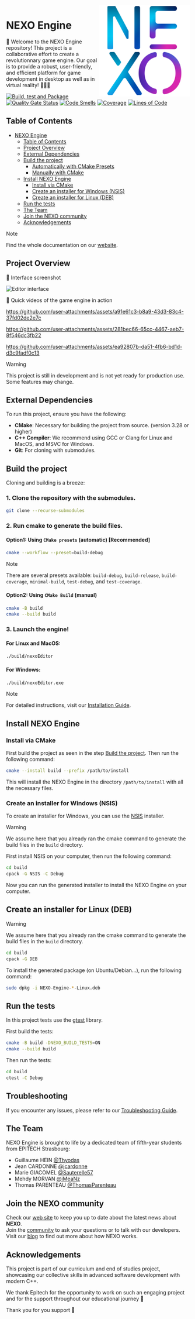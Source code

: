 <img src="https://raw.githubusercontent.com/NexoEngine/assets/refs/heads/main/logo_nexo.png" alt="NEXO Logo" width=250 height=250 align="right" />

# NEXO Engine

👋​ Welcome to the NEXO Engine repository! This project is a collaborative effort to create a revolutionnary game engine. Our goal is to provide a robust, user-friendly, and efficient platform for game development in desktop as well as in virtual reality! 🤩✨​🚀​

[![Build, test and Package](https://github.com/NexoEngine/game-engine/actions/workflows/build.yml/badge.svg)](https://github.com/NexoEngine/game-engine/actions/workflows/build.yml) 
[![Quality Gate Status](https://sonarcloud.io/api/project_badges/measure?project=NexoEngine_game-engine&metric=alert_status)](https://sonarcloud.io/summary/new_code?id=NexoEngine_game-engine) 
[![Code Smells](https://sonarcloud.io/api/project_badges/measure?project=NexoEngine_game-engine&metric=code_smells)](https://sonarcloud.io/summary/new_code?id=NexoEngine_game-engine) 
[![Coverage](https://sonarcloud.io/api/project_badges/measure?project=NexoEngine_game-engine&metric=coverage)](https://sonarcloud.io/summary/new_code?id=NexoEngine_game-engine) 
[![Lines of Code](https://sonarcloud.io/api/project_badges/measure?project=NexoEngine_game-engine&metric=ncloc)](https://sonarcloud.io/summary/new_code?id=NexoEngine_game-engine)

## Table of Contents

- [NEXO Engine](#nexo-engine)
  - [Table of Contents](#table-of-contents)
  - [Project Overview](#project-overview)
  - [External Dependencies](#external-dependencies)
  - [Build the project](#build-the-project)
    - [Automatically with CMake Presets](#option1-using-cmake-presets-automatic-recommended)
    - [Manually with CMake](#option2-using-cmake-build-manual)
  - [Install NEXO Engine](#install-nexo-engine)
    - [Install via CMake](#install-via-cmake)
    - [Create an installer for Windows (NSIS)](#create-an-installer-for-windows-nsis)
    - [Create an installer for Linux (DEB)](#create-an-installer-for-linux-deb)
  - [Run the tests](#run-the-tests)
  - [The Team](#the-team)
  - [Join the NEXO community](#join-the-nexo-community)
  - [Acknowledgements](#acknowledgements)

> [!NOTE]  
> Find the whole documentation on our [website](https://nexoengine.github.io/game-engine/).

## Project Overview

📸​ Interface screenshot

![Editor interface](https://github.com/user-attachments/assets/cb19d00c-56bc-4cdd-9f61-069375fd7b08)

🎥 Quick videos of the game engine in action

https://github.com/user-attachments/assets/a91e61c3-b8a9-43d3-83c4-37fd02de2e7c

https://github.com/user-attachments/assets/281bec66-65cc-4467-aeb7-8f546dc3fb22

https://github.com/user-attachments/assets/ea92807b-da51-4fb6-bd1d-d3c9fadf0c13

<!-- Command used for video compression: ffmpeg -ss 00:00:02 -to 00:00:57 -i .\docs\game_engine\editor_interface_video.mkv -codec copy -an -vcodec libx264 -crf
 4 .\docs\game_engine\editor_interface_video.mp4 -->

> [!WARNING]
> This project is still in development and is not yet ready for production use. Some features may change.

## External Dependencies

To run this project, ensure you have the following:
- **CMake**: Necessary for building the project from source. (version 3.28 or higher)
- **C++ Compiler**: We recommend using GCC or Clang for Linux and MacOS, and MSVC for Windows.
- **Git**: For cloning with submodules.

## Build the project

Cloning and building is a breeze:

### 1. Clone the repository with the submodules.
```bash
git clone --recurse-submodules
```

### 2. Run cmake to generate the build files.

#### Option1: Using `CMake presets` (automatic) [Recommended]

```bash
cmake --workflow --preset=build-debug
```

> [!NOTE]
> There are several presets available: `build-debug`, `build-release`, `build-coverage`, `minimal-build`, `test-debug`, and `test-coverage`.

#### Option2: Using `CMake Build` (manual)

```bash
cmake -B build
cmake --build build
```

### 3. Launch the engine!

#### For Linux and MacOS:
```bash
./build/nexoEditor
```

#### For Windows:
```bash
./build/nexoEditor.exe
```

> [!NOTE]
> For detailed instructions, visit our [Installation Guide](docs/install/README.md).

## Install NEXO Engine

### Install via CMake

First build the project as seen in the step [Build the project](#build-the-project).
Then run the following command:

```bash
cmake --install build --prefix /path/to/install
```

This will install the NEXO Engine in the directory `/path/to/install` with all the necessary files.

### Create an installer for Windows (NSIS)

To create an installer for Windows, you can use the [NSIS](https://nsis.sourceforge.io/Main_Page) installer.

> [!WARNING]
> We assume here that you already ran the cmake command to generate the build files in the `build` directory.

First install NSIS on your computer, then run the following command:

```bash
cd build
cpack -G NSIS -C Debug
```

Now you can run the generated installer to install the NEXO Engine on your computer.

## Create an installer for Linux (DEB)

> [!WARNING]
> We assume here that you already ran the cmake command to generate the build files in the `build` directory.

```bash
cd build
cpack -G DEB
```

To install the generated package (on Ubuntu/Debian...), run the following command:

```bash
sudo dpkg -i NEXO-Engine-*-Linux.deb
```

## Run the tests

In this project tests use the [gtest](http://google.github.io/googletest/) library.

First build the tests:
```bash
cmake -B build -DNEXO_BUILD_TESTS=ON
cmake --build build
```

Then run the tests:
```bash
cd build
ctest -C Debug
```

## Troubleshooting

If you encounter any issues, please refer to our [Troubleshooting Guide](docs/troubleshooting/troubleshooting.md).

## The Team

NEXO Engine is brought to life by a dedicated team of fifth-year students from EPITECH Strasbourg:
- Guillaume HEIN [@Thyodas](https://www.linkedin.com/in/guillaume-hein/)
- Jean CARDONNE [@jcardonne](https://www.linkedin.com/in/jcardonne/)
- Marie GIACOMEL [@Sauterelle57](https://www.linkedin.com/in/marie-giacomel/)
- Mehdy MORVAN [@iMeaNz](https://www.linkedin.com/in/mehdy-morvan-a80959264/)
- Thomas PARENTEAU [@ThomasParenteau](https://www.linkedin.com/in/thomas-parenteau-0570b120a/)

## Join the NEXO community
Check our [web site](https://www.nexo-engine.com/) to keep you up to date about the latest news about **NEXO**.</br>
Join the [community](https://github.com/orgs/NexoEngine/discussions) to ask your questions or to talk with our developers.</br>
Visit our [blog](https://www.nexo-engine.com/blog) to find out more about how NEXO works.</br>

## Acknowledgements

This project is part of our curriculum and end of studies project, showcasing our collective skills in advanced software development with modern C++.

We thank Epitech for the opportunity to work on such an engaging project and for the support throughout our educational journey 🚀​

Thank you for you support 🫶​
